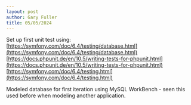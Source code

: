 ```yaml
---
layout: post
author: Gary Fuller
title: 05/05/2024
---
```


Set up first unit test using:
[https://symfony.com/doc/6.4/testing/database.html](https://symfony.com/doc/6.4/testing/database.html)
[https://docs.phpunit.de/en/10.5/writing-tests-for-phpunit.html](https://docs.phpunit.de/en/10.5/writing-tests-for-phpunit.html)
[https://symfony.com/doc/6.4/testing.html](https://symfony.com/doc/6.4/testing.html)

Modeled database for first iteration using MySQL WorkBench - seen this used before when modeling another application.
